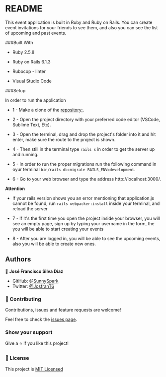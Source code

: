 # README

This event application is built in Ruby and Ruby on Rails. You can create event invitations for your friends to see them, and also you can see the list of upcoming and past events.

###Built With

* Ruby 2.5.8

* Ruby on Rails 6.1.3

* Rubocop - linter

* Visual Studio Code

  
###Setup

In order to run the application 

* 1 - Make a clone of the [repository:](https://github.com/SunnySparks/private-events).




* 2 - Open the project directory with your preferred code editor (VSCode, Sublime Text, Etc).


* 3 - Open the terminal, drag and drop the project's folder into it and hit enter, make sure the route to the project is shown.


* 4 - Then still in the terminal type `rails s` in order to get the server up and running.

* 5 - In order to run the proper migrations  run the following command in oyur terminal `bin/rails db:migrate RAILS_ENV=development`.


* 6 - Go to your web browser and type the address http://localhost:3000/.

**Attention**
- If your rails version shows you an error mentioning that application.js cannot be found, run `rails webpacker:install` inside your terminal, and reload the server


* 7 - If it's the first time you open the project inside your browser, you will see an empty page, sign up by typing your username in the form, the you will be able to start creating your events


* 8 - After you are logged in, you will be able to see the upcoming events, also you will be able to create new ones.


## Authors

👤 **José Francisco Silva Díaz**

- GitHub: [@SunnySpark](https://github.com/SunnySparks)
- Twitter: [@JosfranT6](https://twitter.com/JosFranT6)



### 🤝 Contributing

Contributions, issues and feature requests are welcome!

Feel free to check the [issues page](https://github.com/SunnySparks/private-events/issues).

### Show your support

Give a ⭐️ if you like this project!


### 📝 License


This project is [MIT Licensed](https://github.com/SunnySparks/private-events/blob/feature/LICENSE)


